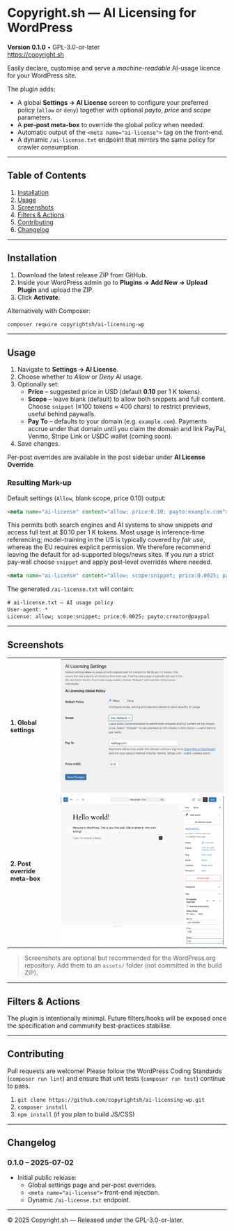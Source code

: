 # Copyright.sh — AI Licensing for WordPress

**Version&nbsp;0.1.0** • GPL-3.0-or-later  
<https://copyright.sh>

Easily declare, customise and serve a *machine-readable* AI-usage licence for your WordPress site.

The plugin adds:

* A global **Settings → AI License** screen to configure your preferred policy (`allow` or `deny`) together with optional *payto*, *price* and *scope* parameters.
* A **per-post meta-box** to override the global policy when needed.
* Automatic output of the `<meta name="ai-license">` tag on the front-end.
* A dynamic `/ai-license.txt` endpoint that mirrors the same policy for crawler consumption.

---

## Table of Contents

1. [Installation](#installation)
2. [Usage](#usage)
3. [Screenshots](#screenshots)
4. [Filters & Actions](#filters--actions)
5. [Contributing](#contributing)
6. [Changelog](#changelog)

---

## Installation

1. Download the latest release ZIP from GitHub.
2. Inside your WordPress admin go to **Plugins → Add New → Upload Plugin** and upload the ZIP.
3. Click **Activate**.

Alternatively with Composer:

```bash
composer require copyrightsh/ai-licensing-wp
```

---

## Usage

1. Navigate to **Settings → AI License**.
2. Choose whether to *Allow* or *Deny* AI usage.
3. Optionally set:
   * **Price** – suggested price in USD (default **0.10** per 1 K tokens).
   * **Scope** – leave blank (default) to allow both snippets and full content. Choose `snippet` (≤100 tokens ≈ 400 chars) to restrict previews, useful behind paywalls.
   * **Pay To** – defaults to your domain (e.g. `example.com`). Payments accrue under that domain until you claim the domain and link PayPal, Venmo, Stripe Link or USDC wallet (coming soon).
4. Save changes.

Per-post overrides are available in the post sidebar under **AI License Override**.

### Resulting Mark-up

Default settings (`Allow`, blank scope, price 0.10) output:

```html
<meta name="ai-license" content="allow; price:0.10; payto:example.com">
```

This permits both search engines and AI systems to show snippets *and* access full text at $0.10 per 1 K tokens. Most usage is inference-time referencing; model-training in the US is typically covered by *fair use*, whereas the EU requires explicit permission. We therefore recommend leaving the default for ad-supported blogs/news sites. If you run a strict pay-wall choose `snippet` and apply post-level overrides where needed.

```html
<meta name="ai-license" content="allow; scope:snippet; price:0.0025; payto:creator@paypal">
```

The generated `/ai-license.txt` will contain:

```text
# ai-license.txt – AI usage policy
User-agent: *
License: allow; scope:snippet; price:0.0025; payto:creator@paypal
```

---

## Screenshots

| | |
|---|---|
| **1. Global settings** | ![Settings](assets/screenshot-1.png) |
| **2. Post override meta-box** | ![Post override](assets/screenshot-2.png) |

> Screenshots are optional but recommended for the WordPress.org repository. Add them to an `assets/` folder (not committed in the build ZIP).

---

## Filters & Actions

The plugin is intentionally minimal. Future filters/hooks will be exposed once the specification and community best-practices stabilise.

---

## Contributing

Pull requests are welcome! Please follow the WordPress Coding Standards (`composer run lint`) and ensure that unit tests (`composer run test`) continue to pass.

1. `git clone https://github.com/copyrightsh/ai-licensing-wp.git`
2. `composer install`
3. `npm install` (if you plan to build JS/CSS)

---

## Changelog

### 0.1.0 – 2025-07-02

* Initial public release:
  * Global settings page and per-post overrides.
  * `<meta name="ai-license">` front-end injection.
  * Dynamic `/ai-license.txt` endpoint.

---

© 2025 Copyright.sh — Released under the GPL-3.0-or-later.

